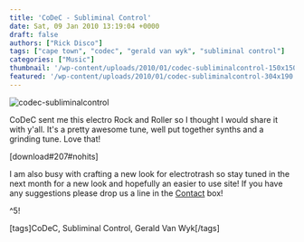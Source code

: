 ```yaml
---
title: 'CoDeC - Subliminal Control'
date: Sat, 09 Jan 2010 13:19:04 +0000
draft: false
authors: ["Rick Disco"]
tags: ["cape town", "codec", "gerald van wyk", "subliminal control"]
categories: ["Music"]
thumbnail: '/wp-content/uploads/2010/01/codec-subliminalcontrol-150x150.jpg'
featured: '/wp-content/uploads/2010/01/codec-subliminalcontrol-304x190.jpg'
---
```


![](/wp-content/uploads/2010/01/codec-subliminalcontrol.jpg "codec-subliminalcontrol")

CoDeC sent me this electro Rock and Roller so I thought I would share it with y'all. It's a pretty awesome tune, well put together synths and a grinding tune. Love that!

\[download#207#nohits\]

I am also busy with crafting a new look for electrotrash so stay tuned in the next month for a new look and hopefully an easier to use site! If you have any suggestions please drop us a line in the [Contact](/contact "Contact electrotrash.co.za") box!

^5!

\[tags\]CoDeC, Subliminal Control, Gerald Van Wyk\[/tags\]